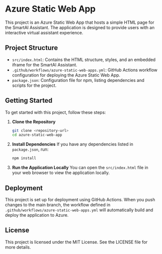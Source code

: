 # Azure Static Web App

This project is an Azure Static Web App that hosts a simple HTML page for the SmartAI Assistant. The application is designed to provide users with an interactive virtual assistant experience.

## Project Structure

- `src/index.html`: Contains the HTML structure, styles, and an embedded iframe for the SmartAI Assistant.
- `.github/workflows/azure-static-web-apps.yml`: GitHub Actions workflow configuration for deploying the Azure Static Web App.
- `package.json`: Configuration file for npm, listing dependencies and scripts for the project.

## Getting Started

To get started with this project, follow these steps:

1. **Clone the Repository**
   ```bash
   git clone <repository-url>
   cd azure-static-web-app
   ```

2. **Install Dependencies**
   If you have any dependencies listed in `package.json`, run:
   ```bash
   npm install
   ```

3. **Run the Application Locally**
   You can open the `src/index.html` file in your web browser to view the application locally.

## Deployment

This project is set up for deployment using GitHub Actions. When you push changes to the main branch, the workflow defined in `.github/workflows/azure-static-web-apps.yml` will automatically build and deploy the application to Azure.

## License

This project is licensed under the MIT License. See the LICENSE file for more details.